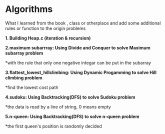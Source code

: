 # Algorithms
What I learned from the book , class or otherplace and add some additional rules or function to the origin problems

<b>1. Building Heap.c (iteration & recursion)</b>


<b> 2.maximum subarrray: Using Divide and Conquer to solve Maximum subarray problem</b>

*with the rule that only one negative integar can be put in the subarray


<b> 3.flattest_lowest_hillclimbing: Using Dynamic Progamming to solve Hill climbing problem</b>

*find the lowest cost path

<b> 4.sudoku: Using Backtracking(DFS) to solve Sudoku problem</b>

*the data is read by a line of string, 0 means empty

<b> 5.n-queen: Using Backtracking(DFS) to solve n-queen problem</b>

*the first queen's position is randomly decided

